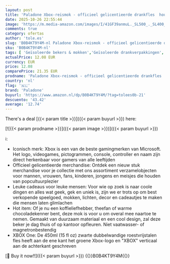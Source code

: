 ```yaml
---
layout: post
title: 'Paladone Xbox-reismok - officieel gelicentieerde drankfles  houdt dranken warm en koud  nieuwigheid cadeau voor gamers  geweldig voor woon-werkverkeer  450 ml  15 fl oz '
date: 2025-10-26 22:55:44
image: 'https://m.media-amazon.com/images/I/41GF39anmuL._SL500_._SL400_.jpg'
comments: true
category: ofertas
author: 'tole.es'
slug: 'B0B4KT9Y4M-nl Paladone Xbox-reismok - officieel gelicentieerde drankfles...'
sku: 'B0B4KT9Y4M-nl'
tags: [ 'Geïsoleerde bekers & mokken','Geïsoleerde drankverpakkingen','Keuken & eetkamer','Opbergen & ordenen in de keuken','Thermosflessen','Wonen & keuken','paladone','🇳🇱', ]
actualPrice: 12.08 EUR
currency: EUR
price: 12.08
comparePrice: 21.35 EUR
prodname: 'Paladone Xbox-reismok - officieel gelicentieerde drankfles  houdt dranken warm en koud  nieuwigheid cadeau voor gamers  geweldig voor woon-werkverkeer  450 ml  15 fl oz '
country: 'nl'
flag: '🇳🇱'
brand: 'Paladone'
buyurl: 'https://www.amazon.nl/dp/B0B4KT9Y4M/?tag=tolees0b-21'
descuento: '43.42'
average: '12.74'
---
```


There's a deal [{{< param title >}}]({{< param buyurl >}})  here:

[![{{< param prodname >}}]({{< param image >}})]({{< param buyurl >}})

ℹ️:

- Iconisch merk: Xbox is een van de beste gamingmerken van Microsoft. Het logo, videogames, pictogrammen, console, controller en naam zijn direct herkenbaar voor gamers van alle leeftijden
- Officieel gelicentieerde merchandise: Ontdek een nieuw stuk merchandise voor je collectie met ons assortiment verzamelobjecten voor mannen, vrouwen, fans, kinderen, jongens en meisjes die houden van popcultuurplezier
- Leuke cadeaus voor leuke mensen: Voor wie op zoek is naar coole dingen en alles wat geek, gek en uniek is, zijn we er trots op om best verkopende speelgoed, mokken, lichten, decor en cadeautjes te maken die mensen laten glimlachen
- Hot item: Of je nu een koffieliefhebber, theefan of warme chocoladekenner bent, deze mok is voor u om overal mee naartoe te nemen. Gemaakt van duurzaam materiaal en een cool design, zal deze beker je dag thuis of op kantoor opfleuren. Niet vaatwasser- of magnetronbestendig
- XBOX One: De 450ml (15 fl oz) zwarte dubbelwandige roestvrijstalen fles heeft aan de ene kant het groene Xbox-logo en "XBOX" verticaal aan de achterkant geschreven

[🛒 Buy it now!!]({{< param buyurl >}})
{{<world>}}B0B4KT9Y4M{{</world>}}
